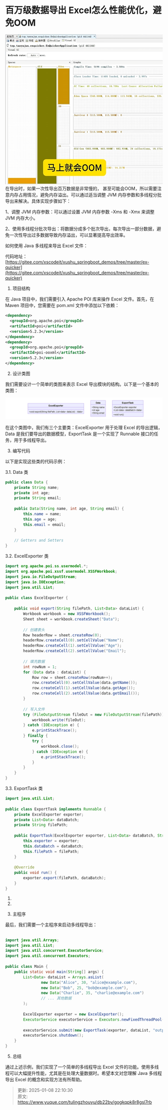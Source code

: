 # 百万级数据导出 Excel怎么性能优化，避免OOM

![1736341788913-1722d489-2385-4809-b206-21fb1feef08e.png](./img/jztRNfCC6_epV7y4/1736341788913-1722d489-2385-4809-b206-21fb1feef08e-611756.png)在导出时，如果一次性导出百万数据是非常慢的， 甚至可能会OOM，所以需要注意内存占用情况，避免内存溢出。可以通过适当调整 JVM 内存参数和多线程分批导出来解决。具体实现步骤如下：



1、调整 JVM 内存参数：可以通过设置 JVM 内存参数 -Xms 和 -Xmx 来调整 JVM 内存大小。



2、使用多线程分批次导出：将数据分成多个批次导出，每次导出一部分数据，避免一次性导出过多数据导致内存溢出，可以显著提高导出效率。





如何使用 Java 多线程来导出 Excel 文件：

代码地址：[https://gitee.com/xscodeit/xushu_springboot_demos/tree/master/ex-quicker](https://gitee.com/xscodeit/xushu_springboot_demos/tree/master/ex-quicker)



1. 项目结构

在 Java 项目中，我们需要引入 Apache POI 库来操作 Excel 文件。首先，在 Maven 项目中，您需要在 pom.xml 文件中添加以下依赖：



```xml
<dependency>
  <groupId>org.apache.poi</groupId>
  <artifactId>poi</artifactId>
  <version>5.2.3</version>
</dependency>
<dependency>
  <groupId>org.apache.poi</groupId>
  <artifactId>poi-ooxml</artifactId>
  <version>5.2.3</version>
</dependency>
```

 

2. 设计类图

我们需要设计一个简单的类图来表示 Excel 导出模块的结构。以下是一个基本的类图：

 ![1736341657295-3c8846ad-67f0-4d54-9877-aed0e4d0b073.png](./img/jztRNfCC6_epV7y4/1736341657295-3c8846ad-67f0-4d54-9877-aed0e4d0b073-670099.png)

在这个类图中，我们有三个主要类：ExcelExporter 用于处理 Excel 的导出逻辑，Data 是我们要导出的数据模型，ExportTask 是一个实现了 Runnable 接口的任务，用于多线程导出。



3. 编写代码

以下是实现这些类的代码示例：



3.1. Data 类

```java
public class Data {
    private String name;
    private int age;
    private String email;

    public Data(String name, int age, String email) {
        this.name = name;
        this.age = age;
        this.email = email;
    }

    // Getters and Setters
}
```

 

3.2. ExcelExporter 类

```java
import org.apache.poi.ss.usermodel.*;
import org.apache.poi.xssf.usermodel.XSSFWorkbook;
import java.io.FileOutputStream;
import java.io.IOException;
import java.util.List;

public class ExcelExporter {
    
    public void export(String filePath, List<Data> dataList) {
        Workbook workbook = new XSSFWorkbook();
        Sheet sheet = workbook.createSheet("Data");
        
        // 创建表头
        Row headerRow = sheet.createRow(0);
        headerRow.createCell(0).setCellValue("Name");
        headerRow.createCell(1).setCellValue("Age");
        headerRow.createCell(2).setCellValue("Email");
        
        // 填充数据
        int rowNum = 1;
        for (Data data : dataList) {
            Row row = sheet.createRow(rowNum++);
            row.createCell(0).setCellValue(data.getName());
            row.createCell(1).setCellValue(data.getAge());
            row.createCell(2).setCellValue(data.getEmail());
        }
        
        // 写入文件
        try (FileOutputStream fileOut = new FileOutputStream(filePath)) {
            workbook.write(fileOut);
        } catch (IOException e) {
            e.printStackTrace();
        } finally {
            try {
                workbook.close();
            } catch (IOException e) {
                e.printStackTrace();
            }
        }
    }
}
```

 

3.3. ExportTask 类

```java
import java.util.List;

public class ExportTask implements Runnable {
    private ExcelExporter exporter;
    private List<Data> dataBatch;
    private String filePath;

    public ExportTask(ExcelExporter exporter, List<Data> dataBatch, String filePath) {
        this.exporter = exporter;
        this.dataBatch = dataBatch;
        this.filePath = filePath;
    }

    @Override
    public void run() {
        exporter.export(filePath, dataBatch);
    }
}
```

1.

2.

 

4. 主程序

最后，我们需要一个主程序来启动多线程导出：

```java

import java.util.Arrays;
import java.util.List;
import java.util.concurrent.ExecutorService;
import java.util.concurrent.Executors;

public class Main {
    public static void main(String[] args) {
        List<Data> dataList = Arrays.asList(
                new Data("Alice", 30, "alice@example.com"),
                new Data("Bob", 25, "bob@example.com"),
                new Data("Charlie", 35, "charlie@example.com")
                // ... 其他数据
        );

        ExcelExporter exporter = new ExcelExporter();
        ExecutorService executorService = Executors.newFixedThreadPool(2); // 使用两个线程

        executorService.submit(new ExportTask(exporter, dataList, "output.xlsx"));
        executorService.shutdown();
    }
}
```

 

5. 总结

通过上述示例，我们实现了一个简单的多线程导出 Excel 文件的功能。使用多线程可以大幅提升性能，尤其是在处理大量数据时。希望本文对您理解 Java 多线程导出 Excel 的概念和实现方法有所帮助。

 



> 更新: 2025-01-08 22:10:30  
> 原文: <https://www.yuque.com/tulingzhouyu/db22bv/gogkqpk8r8gsl7rb>